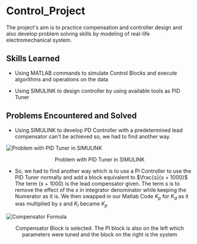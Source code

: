 # Control_Project
The project's aim is to practice compensation and controller design and also develop problem solving skills by modeling of real-life electromechanical system.

## Skills Learned
- Using MATLAB commands to simulate Control Blocks and execute algorithms and operations on the data

- Using SIMULINK to design controller by using available tools as PID Tuner

## Problems Encountered and Solved
- Using SIMULINK to develop PD Controller with a predetermined lead compensator can't be achieved so, we had to find another way.

![Problem with PID Tuner in SIMULINK](https://drive.google.com/uc?id=1YHdBBr6-jBzurWf9fAGSeVM-dW4LEL62)
<p style="text-align: center; margin-top: 1px;">Problem with PID Tuner in SIMULINK</p>

- So, we had to find another way which is to use a PI Controller to use the PID Tuner normally and add a block equivalent to $\frac{s}{s + 1000}$ The term (*s* + 1000) is the lead compensator given. The term *s* is to remove the effect of the *s* in integrator denominator while keeping the Numerator as it is. We then swapped in our Matlab Code *K<sub>p</sub>* for *K<sub>d</sub>*  as it was multiplied by *s* and *K<sub>I</sub>* became *K<sub>p</sub>*

![Compensator Formula](https://drive.google.com/uc?id=1fIC78HF6Qmm5a3uAU2eMLWRpL91hdhKg)
<p style="text-align: center; margin-top: 1px;">Compensator Block is selected. The PI block is also on the left which parameters were tuned and the block on the right is the system</p>
